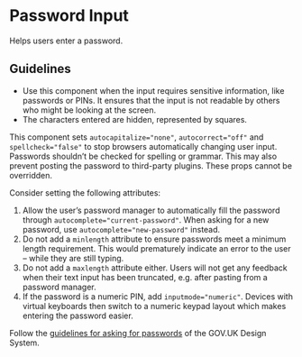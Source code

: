 <!-- @license CC0-1.0 -->

# Password Input

Helps users enter a password.

## Guidelines

- Use this component when the input requires sensitive information, like passwords or PINs.
  It ensures that the input is not readable by others who might be looking at the screen.
- The characters entered are hidden, represented by squares.

This component sets `autocapitalize="none"`, `autocorrect="off"` and `spellcheck="false"` to stop browsers automatically changing user input.
Passwords shouldn’t be checked for spelling or grammar.
This may also prevent posting the password to third-party plugins.
These props cannot be overridden.

Consider setting the following attributes:

1. Allow the user’s password manager to automatically fill the password through `autocomplete="current-password"`.
   When asking for a new password, use `autocomplete="new-password"` instead.
2. Do not add a `minlength` attribute to ensure passwords meet a minimum length requirement.
   This would prematurely indicate an error to the user – while they are still typing.
3. Do not add a `maxlength` attribute either.
   Users will not get any feedback when their text input has been truncated, e.g. after pasting from a password manager.
4. If the password is a numeric PIN, add `inputmode="numeric"`.
   Devices with virtual keyboards then switch to a numeric keypad layout which makes entering the password easier.

Follow the [guidelines for asking for passwords](https://design-system.service.gov.uk/patterns/passwords/) of the GOV.UK Design System.
